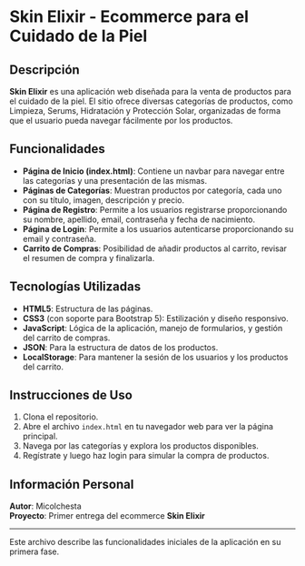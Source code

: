 # Skin Elixir - Ecommerce para el Cuidado de la Piel

## Descripción
**Skin Elixir** es una aplicación web diseñada para la venta de productos para el cuidado de la piel. El sitio ofrece diversas categorías de productos, como Limpieza, Serums, Hidratación y Protección Solar, organizadas de forma que el usuario pueda navegar fácilmente por los productos.

## Funcionalidades
- **Página de Inicio (index.html)**: Contiene un navbar para navegar entre las categorías y una presentación de las mismas.
- **Páginas de Categorías**: Muestran productos por categoría, cada uno con su título, imagen, descripción y precio.
- **Página de Registro**: Permite a los usuarios registrarse proporcionando su nombre, apellido, email, contraseña y fecha de nacimiento.
- **Página de Login**: Permite a los usuarios autenticarse proporcionando su email y contraseña.
- **Carrito de Compras**: Posibilidad de añadir productos al carrito, revisar el resumen de compra y finalizarla.

## Tecnologías Utilizadas
- **HTML5**: Estructura de las páginas.
- **CSS3** (con soporte para Bootstrap 5): Estilización y diseño responsivo.
- **JavaScript**: Lógica de la aplicación, manejo de formularios, y gestión del carrito de compras.
- **JSON**: Para la estructura de datos de los productos.
- **LocalStorage**: Para mantener la sesión de los usuarios y los productos del carrito.

## Instrucciones de Uso
1. Clona el repositorio.
2. Abre el archivo `index.html` en tu navegador web para ver la página principal.
3. Navega por las categorías y explora los productos disponibles.
4. Regístrate y luego haz login para simular la compra de productos.

## Información Personal
**Autor**: Micolchesta  
**Proyecto**: Primer entrega del ecommerce **Skin Elixir**

---

Este archivo describe las funcionalidades iniciales de la aplicación en su primera fase.
